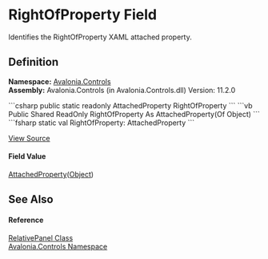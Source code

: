 # RightOfProperty Field


Identifies the RightOfProperty XAML attached property.



## Definition
**Namespace:** <a href="N_Avalonia_Controls">Avalonia.Controls</a>  
**Assembly:** Avalonia.Controls (in Avalonia.Controls.dll) Version: 11.2.0

<Tabs groupId="api-code-preview">
<TabItem value="csharp" label="C#">
```csharp
public static readonly AttachedProperty<Object> RightOfProperty
```
</TabItem>
<TabItem value="vb" label="VB">
```vb
Public Shared ReadOnly RightOfProperty As AttachedProperty(Of Object)
```
</TabItem>
<TabItem value="fsharp" label="F#">
```fsharp
static val RightOfProperty: AttachedProperty<Object>
```
</TabItem>
</Tabs>



<a href="https://github.com/AvaloniaUI/Avalonia/tree/master/src/Avalonia.Controls/RelativePanel.AttachedProperties.cs" title="View the source code">View Source</a>



#### Field Value
<a href="T_Avalonia_AttachedProperty_1">AttachedProperty</a>(<a href="https://learn.microsoft.com/dotnet/api/system.object" target="_blank" rel="noopener noreferrer">Object</a>)

## See Also


#### Reference
<a href="T_Avalonia_Controls_RelativePanel">RelativePanel Class</a>  
<a href="N_Avalonia_Controls">Avalonia.Controls Namespace</a>  

